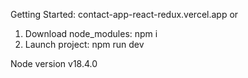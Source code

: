 Getting Started: 
contact-app-react-redux.vercel.app 
or
1) Download node_modules: npm i
2) Launch project: npm run dev

Node version v18.4.0
